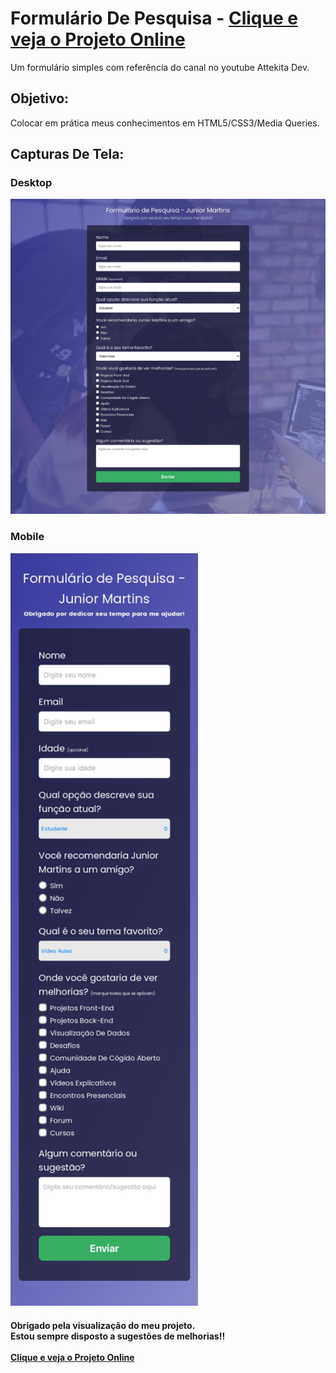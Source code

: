 <h1>
    Formulário De Pesquisa - <a href="https://formulario-jrmartinsg.vercel.app/" target="_blank">Clique e veja o Projeto Online</a>
</h1>
<p>
    Um formulário simples com referência do canal no youtube Attekita Dev.
</p>
<h2>
    Objetivo:
</h2>
<p>
    Colocar em prática meus conhecimentos em HTML5/CSS3/Media Queries.
</p>
<h2>
    Capturas De Tela:
</h2>
<h3>Desktop</h3>
<img width="700px" src="./img/img-formulario-desktop.png" alt="img-formulario-desktop">

<h3>Mobile</h3>
<img width="300px" src="./img/img-formulario-mobile.jpg" alt="img-formulario-mobile">
<h4>
    Obrigado pela visualização do meu projeto. <br>
    Estou sempre disposto a sugestões de melhorias!! <br><br>
    <a href="https://formulario-jrmartinsg.vercel.app/" target="_blank">Clique e veja o Projeto Online</a>
</h4>
